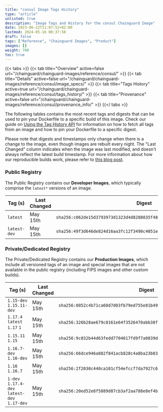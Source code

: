 ```yaml
---
title: "consul Image Tags History"
type: "article"
unlisted: true
description: "Image Tags and History for the consul Chainguard Image"
date: 2023-06-22T11:07:52+02:00
lastmod: 2024-05-16 00:37:58
draft: false
tags: ["Reference", "Chainguard Images", "Product"]
images: []
weight: 700
toc: true
---
```


{{< tabs >}}
{{< tab title="Overview" active=false url="/chainguard/chainguard-images/reference/consul/" >}}
{{< tab title="Details" active=false url="/chainguard/chainguard-images/reference/consul/image_specs/" >}}
{{< tab title="Tags History" active=true url="/chainguard/chainguard-images/reference/consul/tags_history/" >}}
{{< tab title="Provenance" active=false url="/chainguard/chainguard-images/reference/consul/provenance_info/" >}}
{{</ tabs >}}

The following tables contains the most recent tags and digests that can be used to pin your Dockerfile to a specific build of this image. Check our guide on [Using the Tag History API](/chainguard/chainguard-images/using-the-tag-history-api/) for information on how to fetch all tags from an image and how to pin your Dockerfile to a specific digest.

Please note that digests and timestamps only change when there is a change to the image, even though images are rebuilt every night. The "Last Changed" column indicates when the image was last modified, and doesn't always reflect the latest build timestamp. For more information about how our reproducible builds work, please refer to [this blog post](https://www.chainguard.dev/unchained/reproducing-chainguards-reproducible-image-builds).

### Public Registry
The Public Registry contains our **Developer Images**, which typically comprise the `latest*` versions of an image.

| Tag (s)       | Last Changed | Digest                                                                    |
|---------------|--------------|---------------------------------------------------------------------------|
|  `latest`     | May 15th     | `sha256:c062de15d3793973d1323d4d8288035f487df5972169bf7471b6a4882e48e408` |
|  `latest-dev` | May 15th     | `sha256:49f3d646de824d16aa3fc12f3490c4051ea2507b0b1f0e46a60bf470bfcd0cc0` |


### Private/Dedicated Registry
The Private/Dedicated Registry contains our **Production Images**, which include all versioned tags of an image and special images that are not available in the public registry (including FIPS images and other custom builds).

| Tag (s)                                       | Last Changed | Digest                                                                    |
|-----------------------------------------------|--------------|---------------------------------------------------------------------------|
|  `1.15-dev` `1.15.11-dev`                     | May 15th     | `sha256:0052c4b71ca60d7d03fb79ed755e81b490a53c436dbbb071dbb4ae2f67a8f1c9` |
|  `1.17.4` `latest` `1.17` `1`                 | May 15th     | `sha256:326b28ae679c8161e64f3526470abb38f487f28350fa235699fe8ef14f2681d6` |
|  `1.15.11` `1.15`                             | May 15th     | `sha256:9c032b44d63fedd7704017fd9f7a0839d242cf6ebede30d51e81f103e3ab3675` |
|  `1.16.7-dev` `1.16-dev`                      | May 15th     | `sha256:66dce946a882f841acb828c4a8ba23b83ad13f806453c34989c6cd3449b827bb` |
|  `1.16` `1.16.7`                              | May 15th     | `sha256:2f2030c440ca101cf54efccf7da7927c622892bd2dbd75f2baae55053fb45bf8` |
|  `1-dev` `1.17.4-dev` `latest-dev` `1.17-dev` | May 15th     | `sha256:20ed52e8f5889d87cb3af2aa788e8ef4bf51a8aba3307e6a250ffc3a1ee0a519` |

